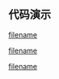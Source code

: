 <h2>代码演示</h2>

<div class="container-demo-main">

<div class="container-demo-left">

[filename](../../src/date.html ':include :type=code  :fragment=htmldemo')

[filename](../../src/date.html ':include :type=code  :fragment=jsdemo javascript')

</div>

<div class="container-demo-right">

[filename](../../src/date.html ':include width=375 height=667')

</div>
